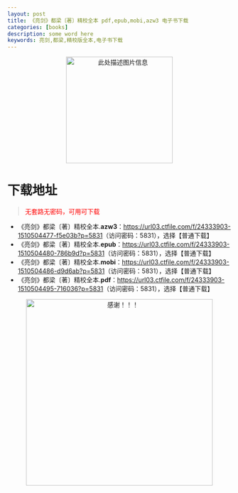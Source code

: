 ```yaml
---
layout: post
title: 《亮剑》都梁〔著〕精校全本 pdf,epub,mobi,azw3 电子书下载
categories: [books]
description: some word here
keywords: 亮剑,都梁,精校版全本,电子书下载
---
```


<div align="center"><img src="https://qweree.cn/wp-content/uploads/2025/06/liangjian.jpg" alt="此处描述图片信息" width="240px" height="auto"></div>

# 下载地址

> <p style="color:red" >无套路无密码，可用可下载</p>

- 《亮剑》都梁〔著〕精校全本.**azw3**：<https://url03.ctfile.com/f/24333903-1510504477-f5e03b?p=5831>（访问密码：5831），选择【普通下载】
- 《亮剑》都梁〔著〕精校全本.**epub**：<https://url03.ctfile.com/f/24333903-1510504480-786b9d?p=5831>（访问密码：5831），选择【普通下载】
- 《亮剑》都梁〔著〕精校全本.**mobi**：<https://url03.ctfile.com/f/24333903-1510504486-d9d6ab?p=5831>（访问密码：5831），选择【普通下载】
- 《亮剑》都梁〔著〕精校全本.**pdf**：<https://url03.ctfile.com/f/24333903-1510504495-716036?p=5831>（访问密码：5831），选择【普通下载】

<div align="center"><img src="https://pic.imgdb.cn/item/6707df6bd29ded1a8ce37031.gif" alt="感谢！！！" width="420px" height="auto"/></div>
